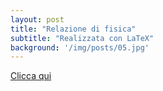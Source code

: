 ```yaml
---
layout: post
title: "Relazione di fisica"
subtitle: "Realizzata con LaTeX"
background: '/img/posts/05.jpg'
---
```

[Clicca qui](https://drive.google.com/file/d/1u6oPWgCPHQDPPC9tD6tG8mSS0lcoMvYU/view)